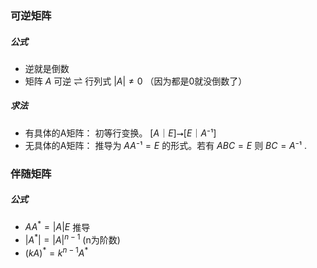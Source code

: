 ### 可逆矩阵

##### 公式
- 逆就是倒数
- 矩阵 $A$ 可逆 ⇌ 行列式 $|A| ≠ 0$ （因为都是0就没倒数了）

##### 求法
- 有具体的A矩阵： 初等行变换。 $[A｜E] ⭢ [E｜A⁻¹]$
- 无具体的A矩阵： 推导为 $AA⁻¹ = E$ 的形式。若有 $ABC=E$ 则 $BC = A⁻¹$ .
 


### 伴随矩阵


##### 公式
- $AA^* = |A|E$ 推导
- $|A^*| = |A|^{n-1}$ (n为阶数)
- $(kA)^*=k^{n-1}A^*$
